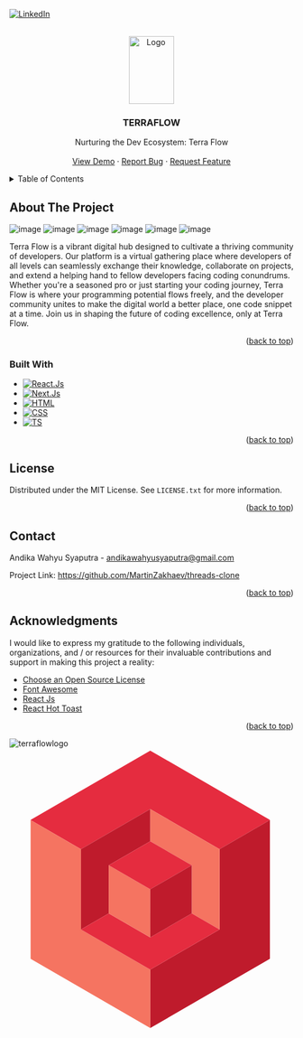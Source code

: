 <a name="readme-top"></a>



<!-- PROJECT SHIELDS -->
<!--
*** I'm using markdown "reference style" links for readability.
*** Reference links are enclosed in brackets [ ] instead of parentheses ( ).
*** See the bottom of this document for the declaration of the reference variables
*** for contributors-url, forks-url, etc. This is an optional, concise syntax you may use.
*** https://www.markdownguide.org/basic-syntax/#reference-style-links
-->
[![LinkedIn][linkedin-shield]][linkedin-url]

<!-- PROJECT LOGO -->
<br />
<div align="center">
  <a href="https://github.com/othneildrew/Best-README-Template">
    <img src="https://github.com/MartinZakhaev/terra-overflow/assets/78039794/002845d4-58ee-45fe-8697-18cc35da7eab" alt="Logo" width="80" height="120">
  </a>

  <h3 align="center">TERRAFLOW</h3>

  <p align="center">
    Nurturing the Dev Ecosystem: Terra Flow
    <br />
    <br />
    <a href="https://terraflow.vercel.app/">View Demo</a>
    ·
    <a href="https://github.com/MartinZakhaev/terra-overflow/issues">Report Bug</a>
    ·
    <a href="https://github.com/MartinZakhaev/terra-overflow/issues">Request Feature</a>
  </p>
</div>



<!-- TABLE OF CONTENTS -->
<details>
  <summary>Table of Contents</summary>
  <ol>
    <li>
      <a href="#about-the-project">About The Project</a>
      <ul>
        <li><a href="#built-with">Built With</a></li>
      </ul>
    </li>
    <li><a href="#license">License</a></li>
    <li><a href="#contact">Contact</a></li>
    <li><a href="#acknowledgments">Acknowledgments</a></li>
  </ol>
</details>



<!-- ABOUT THE PROJECT -->
## About The Project

![image](https://github.com/MartinZakhaev/terra-overflow/assets/78039794/b2b52366-e49c-45f4-a44d-0c04aeb9916e)
![image](https://github.com/MartinZakhaev/terra-overflow/assets/78039794/53cd06c5-c3ce-4c9f-be73-57319e1e2814)
![image](https://github.com/MartinZakhaev/terra-overflow/assets/78039794/55a1b4a2-0d9e-42ff-82d3-5b601441e299)
![image](https://github.com/MartinZakhaev/terra-overflow/assets/78039794/af522be1-4e96-4aee-9f83-a8ab4b15bf14)
![image](https://github.com/MartinZakhaev/terra-overflow/assets/78039794/b1384b08-d401-4f12-9df4-2692c5130b6b)
![image](https://github.com/MartinZakhaev/terra-overflow/assets/78039794/53449564-46bb-4f54-8641-d4802d4dd42a)

Terra Flow is a vibrant digital hub designed to cultivate a thriving community of developers. Our platform is a virtual gathering place where developers of all levels can seamlessly exchange their knowledge, collaborate on projects, and extend a helping hand to fellow developers facing coding conundrums. Whether you're a seasoned pro or just starting your coding journey, Terra Flow is where your programming potential flows freely, and the developer community unites to make the digital world a better place, one code snippet at a time. Join us in shaping the future of coding excellence, only at Terra Flow.

<p align="right">(<a href="#readme-top">back to top</a>)</p>

### Built With

* [![React.Js][React.Js]][React-url]
* [![Next.Js][Next.Js]][Next-url]
* [![HTML][HTML5]][HTML-url]
* [![CSS][CSS3]][CSS-url]
* [![TS][TypeScript]][TS-url]

<p align="right">(<a href="#readme-top">back to top</a>)</p>



<!-- LICENSE -->
## License

Distributed under the MIT License. See `LICENSE.txt` for more information.

<p align="right">(<a href="#readme-top">back to top</a>)</p>



<!-- CONTACT -->
## Contact

Andika Wahyu Syaputra - andikawahyusyaputra@gmail.com

Project Link: https://github.com/MartinZakhaev/threads-clone

<p align="right">(<a href="#readme-top">back to top</a>)</p>



<!-- ACKNOWLEDGMENTS -->
## Acknowledgments

I would like to express my gratitude to the following individuals, organizations, and / or resources for their invaluable contributions and support in making this project a reality:

* [Choose an Open Source License](https://choosealicense.com)
* [Font Awesome](https://fontawesome.com)
* [React Js](https://react.dev/)
* [React Hot Toast](https://react-hot-toast.com/)

<p align="right">(<a href="#readme-top">back to top</a>)</p>



<!-- MARKDOWN LINKS & IMAGES -->
<!-- https://www.markdownguide.org/basic-syntax/#reference-style-links -->
[license-shield]: https://img.shields.io/github/license/othneildrew/Best-README-Template.svg?style=for-the-badge
[license-url]: https://github.com/othneildrew/Best-README-Template/blob/master/LICENSE.txt
[linkedin-shield]: https://img.shields.io/badge/-LinkedIn-black.svg?style=for-the-badge&logo=linkedin&colorB=555
[linkedin-url]: https://www.linkedin.com/in/andika-wahyu-syaputra/
[React.Js]: https://img.shields.io/badge/React-20232A?style=for-the-badge&logo=react&logoColor=61DAFB
[React-url]: https://reactjs.org/
[Node.Js]: https://img.shields.io/badge/NodeJs-20232A?style=for-the-badge&logo=nodedotjs
[Node-url]: https://nodejs.org/en
[Express.Js]: https://img.shields.io/badge/Express-20232A?style=for-the-badge&logo=express
[Express-url]: https://expressjs.com/
[HTML5]: https://img.shields.io/badge/HTML-20232A?style=for-the-badge&logo=HTML5
[HTML-url]: https://developer.mozilla.org/en-US/docs/Web/HTML
[CSS3]: https://img.shields.io/badge/CSS-20232A?style=for-the-badge&logo=css3
[CSS-url]: https://developer.mozilla.org/en-US/docs/Web/CSS
[JavaScript]: https://img.shields.io/badge/JavaScript-20232A?style=for-the-badge&logo=javascript
[JS-url]: https://developer.mozilla.org/en-US/docs/Web/JavaScript
[Next.Js]: https://img.shields.io/badge/Next%20Js-20232A?style=for-the-badge&logo=next.js
[Next-url]: https://nextjs.org/
[TypeScript]: https://img.shields.io/badge/TypeScript-20232A?style=for-the-badge&logo=typescript
[TS-url]: https://www.typescriptlang.org/
![terraflowlogo](https://github.com/MartinZakhaev/terra-overflow/assets/78039794/002845d4-58ee-45fe-8697-18cc35da7eab)<svg xmlns="http://www.w3.org/2000/svg" xmlns:xlink="http://www.w3.org/1999/xlink" width="500" zoomAndPan="magnify" viewBox="0 0 375 374.999991" height="500" preserveAspectRatio="xMidYMid meet" version="1.0"><defs><clipPath id="812e892ac1"><path d="M 27.976562 3.078125 L 346.726562 3.078125 L 346.726562 135 L 27.976562 135 Z M 27.976562 3.078125 " clip-rule="nonzero"/></clipPath><clipPath id="492c9264bf"><path d="M 187 95 L 346.726562 95 L 346.726562 372 L 187 372 Z M 187 95 " clip-rule="nonzero"/></clipPath><clipPath id="9bc0ffd311"><path d="M 27.976562 95 L 188 95 L 188 372 L 27.976562 372 Z M 27.976562 95 " clip-rule="nonzero"/></clipPath></defs><g clip-path="url(#812e892ac1)"><path fill="#e52c3f" d="M 27.960938 95.425781 L 95.128906 134.257812 L 187.335938 80.953125 L 279.550781 134.257812 L 279.550781 134.261719 L 346.722656 95.425781 L 187.339844 3.285156 L 27.960938 95.425781 " fill-opacity="1" fill-rule="nonzero"/></g><g clip-path="url(#492c9264bf)"><path fill="#bf1b2c" d="M 279.550781 240.878906 L 187.339844 294.195312 L 187.339844 371.859375 L 346.722656 279.71875 L 346.722656 95.425781 L 279.550781 134.261719 L 279.550781 240.878906 " fill-opacity="1" fill-rule="nonzero"/></g><g clip-path="url(#9bc0ffd311)"><path fill="#f57461" d="M 187.335938 294.195312 L 95.128906 240.878906 L 95.128906 134.257812 L 27.960938 95.425781 L 27.960938 279.71875 L 187.339844 371.859375 L 187.335938 294.195312 " fill-opacity="1" fill-rule="nonzero"/></g><path fill="#bf1b2c" d="M 132.085938 219.511719 L 132.085938 155.628906 L 187.335938 123.683594 L 187.335938 80.953125 L 95.128906 134.257812 L 95.128906 240.878906 L 132.085938 219.511719 " fill-opacity="1" fill-rule="nonzero"/><path fill="#f57461" d="M 187.335938 123.683594 L 242.59375 155.628906 L 242.59375 219.511719 L 279.550781 240.878906 L 279.550781 134.257812 L 187.335938 80.953125 L 187.335938 123.683594 " fill-opacity="1" fill-rule="nonzero"/><path fill="#e52c3f" d="M 279.550781 240.878906 L 242.59375 219.511719 L 187.335938 251.460938 L 132.085938 219.511719 L 95.128906 240.878906 L 187.335938 294.195312 L 187.339844 371.859375 L 187.339844 294.195312 L 279.550781 240.878906 " fill-opacity="1" fill-rule="nonzero"/><path fill="#f57461" d="M 187.335938 187.578125 L 132.085938 155.628906 L 132.085938 219.511719 L 187.335938 251.460938 L 187.335938 187.578125 " fill-opacity="1" fill-rule="nonzero"/><path fill="#e52c3f" d="M 187.335938 187.578125 L 242.59375 155.628906 L 187.335938 123.683594 L 132.085938 155.628906 L 187.335938 187.578125 " fill-opacity="1" fill-rule="nonzero"/><path fill="#bf1b2c" d="M 242.59375 155.628906 L 187.335938 187.578125 L 187.335938 251.460938 L 242.59375 219.511719 L 242.59375 155.628906 " fill-opacity="1" fill-rule="nonzero"/></svg>
